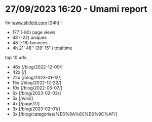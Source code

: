 # 27/09/2023 16:20 - Umami report
for www.shifeiti.com [24h] :

 - 177 (-80) page views
 - 68 (-22) uniques
 - 48 (-16) bounces
 - 4h 21' 48'' (39' 15'') totaltime


top 10 urls:
 - 46x [/blog/2022-12-09/]
 - 42x [/]
 - 22x [/blog/2023-01-12/]
 - 15x [/blog/2022-12-22/]
 - 10x [/blog/2022-05-07/]
 - 6x [/blog/2023-02-03/]
 - 5x [/wiki/]
 - 4x [/page/2/]
 - 3x [/blog/2023-02-01/]
 - 3x [/blog/categories/%E6%8A%80%E6%9C%AF/]


